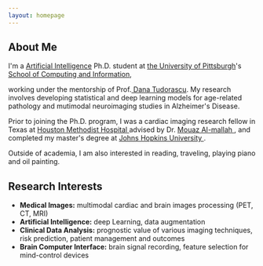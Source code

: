 ```yaml
---
layout: homepage
---
```


## About Me

I'm a <a href="https://www.isp.pitt.edu/" target="_blank"> Artificial Intelligence</a> Ph.D. student at <a href="https://www.pitt.edu/" target="_blank"> the University of Pittsburgh</a>'s <a href="https://www.sci.pitt.edu/" target="_blank"> School of Computing and Information</a>,
<!-- , specifically within the <a href="https://med.nyu.edu/research/sackler-institute-graduate-biomedical-sciences/" target="_blank"> Vilcek institute of Biomedical Sciences</a> and the Department of <a href="https://med.nyu.edu/departments-institutes/population-health/" target="_blank"> Population Health</a>. Under the mentorship of Prof.  -->
working under the mentorship of Prof.<a href="https://www.psychiatry.pitt.edu/about-us/our-people/faculty/dana-l-tudorascu-phd" target="_blank"> Dana Tudorascu</a>. My research involves developing statistical and deep learning models for age-related pathology and mutimodal neuroimaging studies in Alzheimer's Disease.

Prior to joining the Ph.D. program, I was a cardiac imaging research fellow in Texas at <a href="https://www.houstonmethodist.org/" target = "_blank"> Houston Methodist Hospital </a> advised by Dr. <a href= "https://www.houstonmethodist.org/faculty/mouaz-al-mallah/" target = "_blank"> Mouaz AI-mallah </a>, and completed my master's degree at <a href="https://www.jhu.edu/" target = "_blank"> Johns Hopkins University </a>. 

<!-- 
I am an alumnus of the <a href="https://opencasestudies.github.io/" target="_blank"> Open Case Study Project</a> at <a href="https://www.jhsph.edu/" target="_blank"> the Bloomberg School of Public Health </a> of <a href="https://www.jhu.edu/" target="_blank"> the Johns Hopkins University</a>. -->

Outside of academia, I am also interested in reading, traveling, playing piano and oil painting.


## Research Interests
- **Medical Images:** multimodal cardiac and brain images processing (PET, CT, MRI)
- **Artificial Intelligence:** deep Learning, data augmentation
- **Clinical Data Analysis:** prognostic value of various imaging techniques, risk prediction, patient management and outcomes
- **Brain Computer Interface:** brain signal recording, feature selection for mind-control devices









